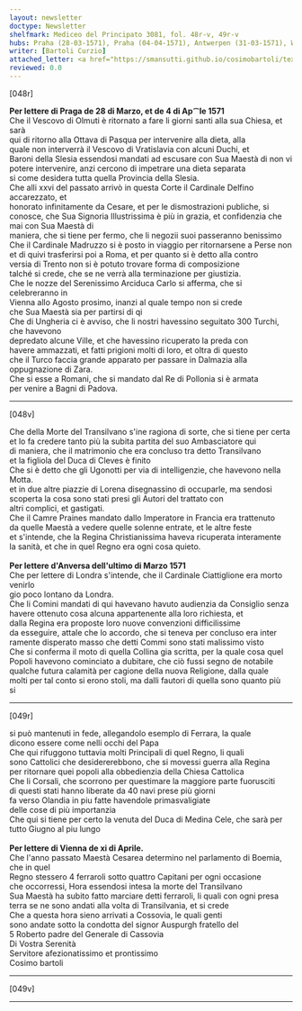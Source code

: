 ```yaml
---
layout: newsletter
doctype: Newsletter
shelfmark: Mediceo del Principato 3081, fol. 48r-v, 49r-v
hubs: Praha (28-03-1571), Praha (04-04-1571), Antwerpen (31-03-1571), Wien (11-04-1571)
writer: [Bartoli Curzio]
attached_letter: <a href="https://smansutti.github.io/cosimobartoli/texts/TBD/">TBD</a>
reviewed: 0.0
---
```


[048r]  
  
  
<strong>Per lettere di Praga de 28 di Marzo, et de 4 di Ap⁀le 1571</strong>  
Che il Vescovo di Olmuti è ritornato a fare li giorni santi alla sua Chiesa, et sarà  
qui di ritorno alla Ottava di Pasqua per intervenire alla dieta, alla  
quale non interverrà il Vescovo di Vratislavia con alcuni Duchi, et  
Baroni della Slesia essendosi mandati ad escusare con Sua Maestà di non vi  
potere intervenire, anzi cercono di impetrare una dieta separata  
si come desidera tutta quella Provincia della Slesia.  
Che alli xxvi del passato arrivò in questa Corte il Cardinale Delfino accarezzato, et  
honorato infinitamente da Cesare, et per le dismostrazioni publiche, si  
conosce, che Sua Signoria Illustrissima è più in grazia, et confidenzia che mai con Sua Maestà di  
maniera, che si tiene per fermo, che li negozii suoi passeranno benissimo  
Che il Cardinale Madruzzo si è posto in viaggio per ritornarsene a Perse non  
et di quivi trasferirsi poi a Roma, et per quanto si è detto alla contro  
versia di Trento non si è potuto trovare forma di composizione  
talché si crede, che se ne verrà alla terminazione per giustizia.  
Che le nozze del Serenissimo Arciduca Carlo si afferma, che si celebreranno in  
Vienna allo Agosto prosimo, inanzi al quale tempo non si crede  
che Sua Maestà sia per partirsi di qi  
Che di Ungheria ci è avviso, che li nostri havessino seguitato 300 Turchi, che havevono  
depredato alcune Ville, et che havessino ricuperato la preda con  
havere ammazzati, et fatti prigioni molti di loro, et oltra di questo  
che il Turco faccia grande apparato per passare in Dalmazia alla  
oppugnazione di Zara.  
Che si esse a Romani, che si mandato dal Re di Pollonia si è armata  
per venire a Bagni di Padova.  
  
---  

[048v]  
  
  
Che della Morte del Transilvano s'ine ragiona di sorte, che si tiene per certa  
et lo fa credere tanto più la subita partita del suo Ambasciatore qui  
di maniera, che il matrimonio che era concluso tra detto Transilvano  
et la figliola del Duca di Cleves è finito  
Che si è detto che gli Ugonotti per via di intelligenzie, che havevono nella Motta.  
et in due altre piazzie di Lorena disegnassino di occuparle, ma sendosi  
scoperta la cosa sono stati presi gli Autori del trattato con  
altri complici, et gastigati.  
Che il Camre Praines mandato dallo Imperatore in Francia era trattenuto  
da quelle Maestà a vedere quelle solenne entrate, et le altre feste  
et s'intende, che la Regina Christianissima haveva ricuperata interamente  
la sanità, et che in quel Regno era ogni cosa quieto.  
<br/><strong>Per lettere d'Anversa dell'ultimo di Marzo 1571</strong>  
Che per lettere di Londra s'intende, che il Cardinale Ciattiglione era morto venirlo  
gio poco lontano da Londra.  
Che li Comini mandati di qui havevano havuto audienzia da Consiglio senza  
havere ottenuto cosa alcuna appartenente alla loro richiesta, et  
dalla Regina era proposte loro nuove convenzioni difficilissime  
da esseguire, attale che lo accordo, che si teneva per concluso era inter  
ramente disperato masso che detti Commi sono stati malissimo visto  
Che si conferma il moto di quella Collina gia scritta, per la quale cosa quel  
Popoli havevono cominciato a dubitare, che ciò fussi segno de notabile  
qualche futura calamità per cagione della nuova Religione, dalla quale  
molti per tal conto si erono stoli, ma dalli fautori di quella sono quanto più  
si  
  
---  

[049r]  
  
  
si può mantenuti in fede, allegandolo esemplo di Ferrara, la quale  
dicono essere come nelli occhi del Papa  
Che qui rifuggono tuttavia molti Principali di quel Regno, li quali  
sono Cattolici che desidererebbono, che si movessi guerra alla Regina  
per ritornare quei popoli alla obbedienzia della Chiesa Cattolica  
Che li Corsali, che scorrono per questimare la maggiore parte fuorusciti  
di questi stati hanno liberate da 40 navi prese più giorni  
fa verso Olandia in piu fatte havendole primasvaligiate  
delle cose di più importanzia  
Che qui si tiene per certo la venuta del Duca di Medina Cele, che sarà per  
tutto Giugno al piu lungo  
<br/><strong>Per lettere di Vienna de xi di Aprile.</strong>  
Che l'anno passato Maestà Cesarea determino nel parlamento di Boemia, che in quel  
Regno stessero 4 ferraroli sotto quattro Capitani per ogni occasione  
che occorressi, Hora essendosi intesa la morte del Transilvano  
Sua Maestà ha subito fatto marciare detti ferraroli, li quali con ogni presa  
terra se ne sono andati alla volta di Transilvania, et si crede  
Che a questa hora sieno arrivati a Cossovia, le quali genti  
sono andate sotto la condotta del signor Auspurgh fratello del  
5 Roberto padre del Generale di Cassovia  
Di Vostra Serenità  
Servitore afezionatissimo et prontissimo  
Cosimo bartoli  
  
---  

[049v]  
  
  
  
---  

